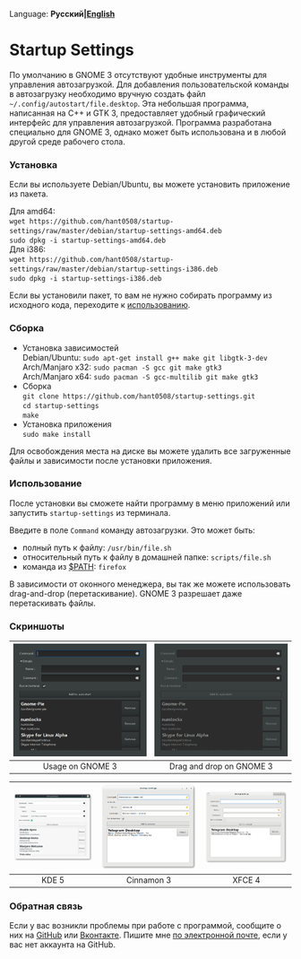 Language: **Русский|[English](/README.md)**

# Startup Settings

По умолчанию в GNOME 3 отсутствуют удобные инструменты для управления автозагрузкой.
Для добавления пользовательской команды в автозагрузку необходимо вручную создать
файл `~/.config/autostart/file.desktop`. Эта небольшая программа, написанная на C++ и
GTK 3, предоставляет удобный графический интерфейс для управления автозагрузкой.
Программа разработана специально для GNOME 3, однако может быть использована и в
любой другой среде рабочего стола.

### Установка

Если вы используете Debian/Ubuntu, вы можете установить приложение из пакета.

Для amd64: <br />
`wget https://github.com/hant0508/startup-settings/raw/master/debian/startup-settings-amd64.deb` <br />
`sudo dpkg -i startup-settings-amd64.deb` <br />
Для i386: <br />
`wget https://github.com/hant0508/startup-settings/raw/master/debian/startup-settings-i386.deb` <br />
`sudo dpkg -i startup-settings-i386.deb`

Если вы установили пакет, то вам не нужно собирать программу из исходного кода, переходите к [использованию](#Использование).

### Сборка

- Установка зависимостей <br />
Debian/Ubuntu: `sudo apt-get install g++ make git libgtk-3-dev` <br />
Arch/Manjaro x32: `sudo pacman -S gcc git make gtk3` <br />
Arch/Manjaro x64: `sudo pacman -S gcc-multilib git make gtk3` <br />
- Сборка <br />
`git clone https://github.com/hant0508/startup-settings.git` <br />
`cd startup-settings` <br />
`make`
- Установка приложения <br />
`sudo make install`

Для освобождения места на диске вы можете удалить все загруженные файлы и зависимости
после установки приложения. 

### Использование

После установки вы сможете найти программу в меню приложений или запустить
`startup-settings` из терминала.

Введите в поле `Command` команду автозагрузки. Это может быть:
- полный путь к файлу: `/usr/bin/file.sh`
- относительный путь к файлу в домашней папке: `scripts/file.sh`
- команда из [$PATH](https://ru.wikipedia.org/wiki/PATH_(%D0%BF%D0%B5%D1%80%D0%B5%D0%BC%D0%B5%D0%BD%D0%BD%D0%B0%D1%8F)): `firefox`

В зависимости от оконного менеджера, вы так же можете использовать drag-and-drop
(перетаскивание). GNOME 3 разрешает даже перетаскивать файлы.

### Скриншоты

![img](https://raw.githubusercontent.com/hant0508-zz/tmp/master/startup-settings/gif%201.gif) | ![img](https://raw.githubusercontent.com/hant0508-zz/tmp/master/startup-settings/gif%202.gif)
:---:|:---:
Usage on GNOME 3 | Drag and drop on GNOME 3

![alt-text](https://raw.githubusercontent.com/hant0508-zz/tmp/master/startup-settings/kde.png "KDE 5") | ![alt-text](https://raw.githubusercontent.com/hant0508-zz/tmp/master/startup-settings/cinnamon.png "Cinnamon 3") |  ![alt-text](https://raw.githubusercontent.com/hant0508-zz/tmp/master/startup-settings/xfce4.png "XFCE 4")
:-------------------------:|:-------------------------:|:-------------------------:
KDE 5                      | Cinnamon 3                | XFCE 4          

### Обратная связь

Если у вас возникли проблемы при работе с программой, сообщите о них на
[GitHub](https://github.com/hant0508/startup-settings/issues/new) или
[Вконтакте](https://vk.com/im?sel=116615188). Пишите мне [по электронной
почте](mailto:hant0508@gmail.com?subject=GitHub%20issue%20|%20Startup), если у вас нет
аккаунта на GitHub. 

